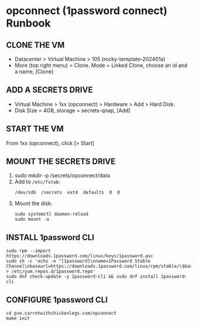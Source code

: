 # opconnect (1password connect) Runbook


## CLONE THE VM

- Datacenter > Virtual Machine > 105 (rocky-template-202401a)
- More (top right menu) > Clone. Mode = Linked Clone, choose an id and a name, [Clone]


## ADD A SECRETS DRIVE

- Virtual Machine > 1xx (opconnect) > Hardware > Add > Hard Disk.
- Disk Size = 4GB, storage = secrets-qnap, [Add]


## START THE VM

From 1xx (opconnect), click [> Start]


## MOUNT THE SECRETS DRIVE

1. sudo mkdir -p /secrets/opconnect/data
2. Add to `/etc/fstab`:
	```
	/dev/sdb  /secrets  ext4  defaults  0  0
	```
3. Mount the disk:
	```
	sudo systemctl daemon-reload
	sudo mount -a
	```


## INSTALL 1password CLI

```
sudo rpm --import https://downloads.1password.com/linux/keys/1password.asc
sudo sh -c 'echo -e "[1password]\nname=1Password Stable Channel\nbaseurl=https://downloads.1password.com/linux/rpm/stable/\$basearch\nenabled=1\ngpgcheck=1\nrepo_gpgcheck=1\ngpgkey=\"https://downloads.1password.com/linux/keys/1password.asc\"" > /etc/yum.repos.d/1password.repo'
sudo dnf check-update -y 1password-cli && sudo dnf install 1password-cli
```


## CONFIGURE 1password CLI

```
cd pve.carrotwithchickenlegs.com/opconnect
make init
```

